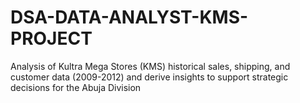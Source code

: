 # DSA-DATA-ANALYST-KMS-PROJECT
Analysis of Kultra Mega Stores (KMS) historical sales, shipping, and customer data (2009-2012) and derive insights to support strategic decisions for the Abuja Division
